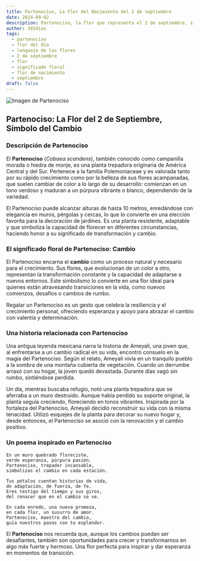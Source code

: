```yaml
---
title: Partenociso, La Flor del Nacimiento del 2 de septiembre
date: 2024-09-02
description: Partenociso, la flor que representa el 2 de septiembre, simboliza Cambio. Descubre su fascinante historia, significado en el lenguaje de las flores y una poesía que celebra su belleza.
author: 365días
tags:
  - partenociso
  - flor del día
  - lenguaje de las flores
  - 2 de septiembre
  - flor
  - significado floral
  - flor de nacimiento
  - septiembre
draft: false
---
```


![Imagen de Partenociso](https://cdn.pixabay.com/photo/2018/12/27/07/16/cobia-3897121_1280.jpg#center)


## Partenociso: La Flor del 2 de Septiembre, Símbolo del Cambio

### Descripción de Partenociso

El **Partenociso** (_Cobaea scandens_), también conocido como campanilla morada o hiedra de monje, es una planta trepadora originaria de América Central y del Sur. Pertenece a la familia Polemoniaceae y es valorada tanto por su rápido crecimiento como por la belleza de sus flores acampanadas, que suelen cambiar de color a lo largo de su desarrollo: comienzan en un tono verdoso y maduran a un púrpura vibrante o blanco, dependiendo de la variedad.

El Partenociso puede alcanzar alturas de hasta 10 metros, enredándose con elegancia en muros, pérgolas y cercas, lo que lo convierte en una elección favorita para la decoración de jardines. Es una planta resistente, adaptable y que simboliza la capacidad de florecer en diferentes circunstancias, haciendo honor a su significado de transformación y cambio.

### El significado floral de Partenociso: Cambio

El Partenociso encarna el **cambio** como un proceso natural y necesario para el crecimiento. Sus flores, que evolucionan de un color a otro, representan la transformación constante y la capacidad de adaptarse a nuevos entornos. Este simbolismo lo convierte en una flor ideal para quienes están atravesando transiciones en la vida, como nuevos comienzos, desafíos o cambios de rumbo.

Regalar un Partenociso es un gesto que celebra la resiliencia y el crecimiento personal, ofreciendo esperanza y apoyo para abrazar el cambio con valentía y determinación.

### Una historia relacionada con Partenociso

Una antigua leyenda mexicana narra la historia de Ameyali, una joven que, al enfrentarse a un cambio radical en su vida, encontró consuelo en la magia del Partenociso. Según el relato, Ameyali vivía en un tranquilo pueblo a la sombra de una montaña cubierta de vegetación. Cuando un derrumbe arrasó con su hogar, la joven quedó devastada. Durante días vagó sin rumbo, sintiéndose perdida.

Un día, mientras buscaba refugio, notó una planta trepadora que se aferraba a un muro destruido. Aunque había perdido su soporte original, la planta seguía creciendo, floreciendo en tonos vibrantes. Inspirada por la fortaleza del Partenociso, Ameyali decidió reconstruir su vida con la misma tenacidad. Utilizó esquejes de la planta para decorar su nuevo hogar y, desde entonces, el Partenociso se asoció con la renovación y el cambio positivo.

### Un poema inspirado en Partenociso

```
En un muro quebrado floreciste,  
verde esperanza, púrpura pasión.  
Partenociso, trepador incansable,  
simbolizas el cambio en cada estación.

Tus pétalos cuentan historias de vida,  
de adaptación, de fuerza, de fe.  
Eres testigo del tiempo y sus giros,  
del renacer que en el cambio se ve.

En cada enredo, una nueva promesa,  
en cada flor, un susurro de amor.  
Partenociso, maestro del cambio,  
guía nuestros pasos con tu esplendor.
```

El **Partenociso** nos recuerda que, aunque los cambios puedan ser desafiantes, también son oportunidades para crecer y transformarnos en algo más fuerte y hermoso. Una flor perfecta para inspirar y dar esperanza en momentos de transición.

